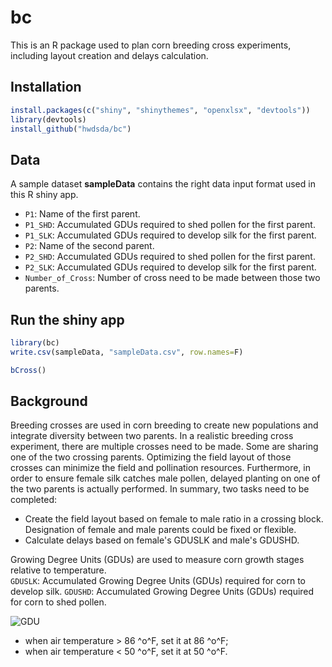 # bc
This is an R package used to plan corn breeding cross experiments, including layout creation and delays calculation.

## Installation
```r
install.packages(c("shiny", "shinythemes", "openxlsx", "devtools"))
library(devtools)
install_github("hwdsda/bc")
```
## Data
A sample dataset **sampleData** contains the right data input format used in this R shiny app.

* `P1`: Name of the first parent. 
* `P1_SHD`: Accumulated GDUs required to shed pollen for the first parent. 
* `P1_SLK`: Accumulated GDUs required to develop silk for the first parent. 
* `P2`: Name of the second parent. 
* `P2_SHD`: Accumulated GDUs required to shed pollen for the first parent. 
* `P2_SLK`: Accumulated GDUs required to develop silk for the first parent. 
* `Number_of_Cross`: Number of cross need to be made between those two parents. 
 
## Run the shiny app
```r
library(bc)
write.csv(sampleData, "sampleData.csv", row.names=F)

bCross()
```
## Background
Breeding crosses are used in corn breeding to create new populations and integrate diversity between two parents. In a realistic breeding cross experiment, there are multiple crosses need to be made. Some are sharing one of the two crossing parents. Optimizing the field layout of those crosses can minimize the field and pollination resources. Furthermore, in order to ensure female silk catches male pollen, delayed planting on one of the two parents is actually performed. In summary, two tasks need to be completed:  
   * Create the field layout based on female to male ratio in a crossing block. Designation of female and male parents could be fixed or flexible.  
   * Calculate delays based on female's GDUSLK and male's GDUSHD.

Growing Degree Units (GDUs) are used to measure corn growth stages relative to temperature.   
`GDUSLK`: Accumulated Growing Degree Units (GDUs) required for corn to develop silk.
`GDUSHD`: Accumulated Growing Degree Units (GDUs) required for corn to shed pollen.

![GDU](https://latex.codecogs.com/gif.latex?\textup{GDU}&space;=&space;\frac{\textup{Daily&space;Max&space;Air&space;Temperature}&plus;&space;\textup{Daily&space;Min&space;Temperature}}{2}&space;-&space;50)      
   * when air temperature > 86 ^o^F, set it at 86 ^o^F;      
   * when air temperature < 50 ^o^F, set it at 50 ^o^F.

